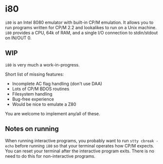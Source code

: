 i80
===
`i80` is an Intel 8080 emulator with built-in CP/M emulation. It allows you to run programs written for CP/M 2.2 and lookalikes to run on a Unix machine. `i80` provides a CPU, 64k of RAM, and a single I/O connection to stdin/stdout on IN/OUT 0.

WIP
---
`i80` is very much a work-in-progress.

Short list of missing features:
* Incomplete AC flag handling (don't use DAA)
* Lots of CP/M BDOS routines
* Filesystem handling
* Bug-free experience
* Would be nice to emulate a Z80

You are welcome to implement any/all of these.

Notes on running
----------------
When running interactive programs, you probably want to run `stty cbreak -echo` before running `i80` so that your terminal operates how CP/M expects. You can reset your terminal after the interactive program exits. There is no need to do this for non-interactive programs.
